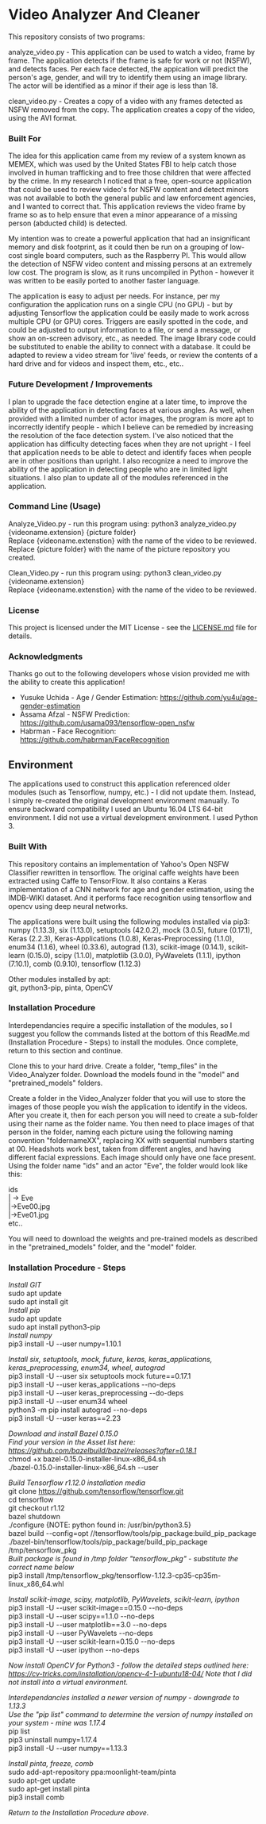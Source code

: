 # Video Analyzer And Cleaner

This repository consists of two programs:    

analyze_video.py - This application can be used to watch a video, frame by frame. The application detects if the frame is safe for work or not (NSFW), and detects faces. Per each face detected, the appication will predict the person's age, gender, and will try to identify them using an image library. The actor will be identified as a minor if their age is less than 18.  

clean_video.py - Creates a copy of a video with any frames detected as NSFW removed from the copy.  The application creates a copy of the video, using the AVI format.  


### Built For
The idea for this application came from my review of a system known as MEMEX, which was used by the United States FBI to help catch those involved in human trafficking and to free those children that were affected by the crime. In my research I noticed that a free, open-source application that could be used to review video's for NSFW content and detect minors was not available to both the general public and law enforcement agencies, and I wanted to correct that. This application reviews the video frame by frame so as to help ensure that even a minor appearance of a missing person (abducted child) is detected.  

My intention was to create a powerful application that had an insignificant memory and disk footprint, as it could then be run on a grouping of low-cost single board computers, such as the Raspberry PI. This would allow the detection of NSFW video content and missing persons at an extremely low cost. The program is slow, as it runs uncompiled in Python - however it was written to be easily ported to another faster language.  

The application is easy to adjust per needs.  For instance, per my configuration the application runs on a single CPU (no GPU) - but by adjusting Tensorflow the application could be easily made to work across multiple CPU (or GPU) cores.  Triggers are easily spotted in the code, and could be adjusted to output information to a file, or send a message, or show an on-screen advisory, etc., as needed.  The image library code could be substituted to enable the ability to connect with a database.  It could be adapted to review a video stream for 'live' feeds, or review the contents of a hard drive and for videos and inspect them, etc., etc..  


### Future Development / Improvements
I plan to upgrade the face detection engine at a later time, to improve the ability of the application in detecting faces at various angles. As well, when provided with a limited number of actor images, the program is more apt to incorrectly identify people - which I believe can be remedied by increasing the resolution of the face detection system. I've also noticed that the application has difficulty detecting faces when they are not upright - I feel that application needs to be able to detect and identify faces when people are in other positions than upright.  I also recognize a need to improve the ability of the application in detecting people who are in limited light situations. I also plan to update all of the modules referenced in the application.  


### Command Line (Usage)

Analyze_Video.py - run this program using: python3 analyze_video.py {videoname.extension} {picture folder}  
Replace {videoname.extenstion} with the name of the video to be reviewed.  
Replace {picture folder} with the name of the picture repository you created.  
  
Clean_Video.py - run this program using: python3 clean_video.py {videoname.extension}  
Replace {videoname.extenstion} with the name of the video to be reviewed.  


### License

This project is licensed under the MIT License - see the [LICENSE.md](LICENSE.md) file for details.


### Acknowledgments

Thanks go out to the following developers whose vision provided me with the ability to create this application!
* Yusuke Uchida - Age / Gender Estimation: https://github.com/yu4u/age-gender-estimation  
* Assama Afzal - NSFW Prediction: https://github.com/usama093/tensorflow-open_nsfw  
* Habrman - Face Recognition: https://github.com/habrman/FaceRecognition  


## Environment

The applications used to construct this application referenced older modules (such as Tensorflow, numpy, etc.) - I did not update them. Instead, I simply re-created the original development environment manually. To ensure backward compatibility I used an Ubuntu 16.04 LTS 64-bit environment. I did not use a virtual development environment. I used Python 3.


### Built With

This repository contains an implementation of Yahoo's Open NSFW Classifier rewritten in tensorflow. The original caffe weights have been extracted using Caffe to TensorFlow. It also contains a Keras implementation of a CNN network for age and gender estimation, using the IMDB-WIKI dataset. And it performs face recognition using tensorflow and opencv using deep neural networks.  
  
The applications were built using the following modules installed via pip3:  
numpy (1.13.3), six (1.13.0), setuptools (42.0.2), mock (3.0.5), future (0.17.1), Keras (2.2.3), Keras-Applications (1.0.8), Keras-Preprocessing (1.1.0), enum34 (1.1.6), wheel (0.33.6), autograd (1.3), scikit-image (0.14.1), scikit-learn (0.15.0), scipy (1.1.0), matplotlib (3.0.0), PyWavelets (1.1.1), ipython (7.10.1), comb (0.9.10), tensorflow (1.12.3)  
  
Other modules installed by apt:  
git, python3-pip, pinta, OpenCV


### Installation Procedure

Interdependancies require a specific installation of the modules, so I suggest you follow the commands listed at the bottom of this ReadMe.md (Installation Procedure - Steps) to install the modules. Once complete, return to this section and continue.  
  
Clone this to your hard drive.  Create a folder, "temp_files" in the Video_Analyzer folder. Download the models found in the "model" and "pretrained_models" folders.  

Create a folder in the Video_Analyzer folder that you will use to store the images of those people you wish the application to identify in the videos. After you create it, then for each person you will need to create a sub-folder using their name as the folder name. You then need to place images of that person in the folder, naming each picture using the following naming convention "foldernameXX", replacing XX with sequential numbers starting at 00. Headshots work best, taken from different angles, and having different facial expressions. Each image should only have one face present.  Using the folder name "ids" and an actor "Eve", the folder would look like this:  

ids  
| -> Eve  
      |->Eve00.jpg  
      |->Eve01.jpg  
etc..  
  
You will need to download the weights and pre-trained models as described in the "pretrained_models" folder, and the "model" folder.  


### Installation Procedure - Steps
*Install GIT*  
sudo apt update  
sudo apt install git  
*Install pip*  
sudo apt update  
sudo apt install python3-pip  
*Install numpy*  
pip3 install -U --user numpy=1.10.1  
  
*Install six, setuptools, mock, future, keras, keras_applications, keras_preprocessing, enum34, wheel, autograd*  
pip3 install -U --user six setuptools mock future==0.17.1  
pip3 install -U --user keras_applications --no-deps  
pip3 install -U --user keras_preprocessing --do-deps  
pip3 install -U --user enum34 wheel  
python3 -m pip install autograd --no-deps  
pip3 install -U --user keras==2.23  
  
*Download and install Bazel 0.15.0*  
*Find your version in the Asset list here: https://github.com/bazelbuild/bazel/releases?after=0.18.1*  
chmod +x bazel-0.15.0-installer-linux-x86_64.sh  
./bazel-0.15.0-installer-linux-x86_64.sh --user  
  
*Build Tensorflow r1.12.0 installation media*  
git clone https://github.com/tensorflow/tensorflow.git  
cd tensorflow  
git checkout r1.12  
bazel shutdown  
./configure  {NOTE: python found in: /usr/bin/python3.5}  
bazel build --config=opt //tensorflow/tools/pip_package:build_pip_package  
./bazel-bin/tensorflow/tools/pip_package/build_pip_package /tmp/tensorflow_pkg  
*Built package is found in /tmp folder "tensorflow_pkg" - substitute the correct name below*  
pip3 install /tmp/tensorflow_pkg/tensorflow-1.12.3-cp35-cp35m-linux_x86_64.whl  
  
*Install scikit-image, scipy, matplotlib, PyWavelets, scikit-learn, ipython*  
pip3 install -U --user scikit-image==0.15.0 --no-deps  
pip3 install -U --user scipy==1.1.0 --no-deps  
pip3 install -U --user matplotlib==3.0 --no-deps  
pip3 install -U --user PyWavelets --no-deps  
pip3 install -U --user scikit-learn=0.15.0 --no-deps  
pip3 install -U --user ipython --no-deps  
  
*Now install OpenCV for Python3 - follow the detailed steps outlined here: https://cv-tricks.com/installation/opencv-4-1-ubuntu18-04/   Note that I did not install into a virtual environment.*  
  
*Interdependancies installed a newer version of numpy - downgrade to 1.13.3*  
*Use the "pip list" command to determine the version of numpy installed on your system - mine was 1.17.4*  
pip list  
pip3 uninstall numpy=1.17.4  
pip3 install -U --user numpy==1.13.3  
  
*Install pinta, freeze, comb*  
sudo add-apt-repository ppa:moonlight-team/pinta  
sudo apt-get update  
sudo apt-get install pinta  
pip3 install comb  

*Return to the Installation Procedure above.*

